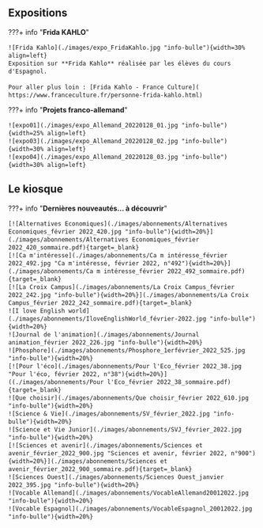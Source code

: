 ## Expositions

???+ info "**Frida KAHLO**"
     
    ![Frida Kahlo](./images/expo_FridaKahlo.jpg "info-bulle"){width=30% align=left}
	Exposition sur **Frida Kahlo** réalisée par les élèves du cours d'Espagnol.
		
    Pour aller plus loin : [Frida Kahlo - France Culture]( https://www.franceculture.fr/personne-frida-kahlo.html)


    
???+ info "**Projets franco-allemand**"
    
    
    ![expo01](./images/expo_Allemand_20220128_01.jpg "info-bulle"){width=25% align=left}
    ![expo03](./images/expo_Allemand_20220128_02.jpg "info-bulle"){width=30% align=left}
    ![expo04](./images/expo_Allemand_20220128_03.jpg "info-bulle"){width=30% align=left}

## Le kiosque 
   
???+ info "**Dernières nouveautés... à découvrir**"

    [![Alternatives Economiques](./images/abonnements/Alternatives Economiques_février 2022_420.jpg "info-bulle"){width=20%}](./images/abonnements/Alternatives Economiques_février 2022_420_sommaire.pdf){target=_blank}
    [![Ca m'intéresse](./images/abonnements/Ca m intéresse_février 2022_492.jpg "Ca m'intéresse, février 2022, n°492"){width=20%}](./images/abonnements/Ca m intéresse_février 2022_492_sommaire.pdf){target=_blank}
    [![La Croix Campus](./images/abonnements/La Croix Campus_février 2022_242.jpg "info-bulle"){width=20%}](./images/abonnements/La Croix Campus_février 2022_242_sommaire.pdf){target=_blank}
    ![I love English world](./images/abonnements/IloveEnglishWorld_février-2022.jpg "info-bulle"){width=20%}
    ![Journal de l'animation](./images/abonnements/Journal animation_février 2022_226.jpg "info-bulle"){width=20%}
    ![Phosphore](./images/abonnements/Phosphore_1erfévrier_2022_525.jpg "info-bulle"){width=20%}
    [![Pour l'éco](./images/abonnements/Pour l'Eco_février 2022_38.jpg "Pour l'éco, février 2022, n°38"){width=20%}]((./images/abonnements/Pour l'Eco_février 2022_38_sommaire.pdf){target=_blank}
    ![Que choisir](./images/abonnements/Que choisir_février 2022_610.jpg "info-bulle"){width=20%}
    ![Science & Vie](./images/abonnements/SV_février_2022.jpg "info-bulle"){width=20%}
    ![Science et Vie Junior](./images/abonnements/SVJ_février_2022.jpg "info-bulle"){width=20%}
    [![Sciences et avenir](./images/abonnements/Sciences et avenir_février_2022_900.jpg "Sciences et avenir, février 2022, n°900"){width=20%}](./images/abonnements/Sciences et avenir_février_2022_900_sommaire.pdf){target=_blank}
    ![Sciences Ouest](./images/abonnements/Sciences Ouest_janvier 2022_395.jpg "info-bulle"){width=20%}
    ![Vocable Allemand](./images/abonnements/VocableAllemand20012022.jpg "info-bulle"){width=20%}
    ![Vocable Espagnol](./images/abonnements/VocableEspagnol_20012022.jpg "info-bulle"){width=20%}
    
    
    

    
	





